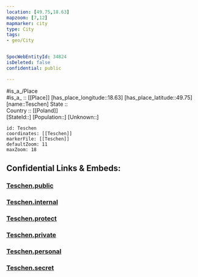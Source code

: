 ```yaml
---
location: [49.75,18.63] 
mapzoom: [7,12] 
mapmarker: city 
type: City
tags:
- geo/City


SpocWebEntityId: 34824
isDeleted: false
confidential: public

---
```

#is_a_/Place  
#is_a_ :: [[Place]] 
[has_place_longitude::18.63] 
[has_place_latitude::49.75] 
[name::Teschen] 
State ::  
Country :: [[Poland]]  
[StateId::] 
[Population::] 
[Unknown::] 


```leaflet
id: Teschen
coordinates: [[Teschen]] 
markerFile: [[Teschen]] 
defaultZoom: 11 
maxZoom: 18
```


## Confidential Links & Embeds: 

### [Teschen.public](/_public/\Earth\Continent\Europe\Europe~East\Poland\Provinces~Poland\Silesian\CityTeschen.public.md) 

### [Teschen.internal](/_internal/\Earth\Continent\Europe\Europe~East\Poland\Provinces~Poland\Silesian\CityTeschen.internal.md) 

### [Teschen.protect](/_protect/\Earth\Continent\Europe\Europe~East\Poland\Provinces~Poland\Silesian\CityTeschen.protect.md) 

### [Teschen.private](/_private/\Earth\Continent\Europe\Europe~East\Poland\Provinces~Poland\Silesian\CityTeschen.private.md) 

### [Teschen.personal](/_personal/\Earth\Continent\Europe\Europe~East\Poland\Provinces~Poland\Silesian\CityTeschen.personal.md) 

### [Teschen.secret](/_secret/\Earth\Continent\Europe\Europe~East\Poland\Provinces~Poland\Silesian\CityTeschen.secret.md)


